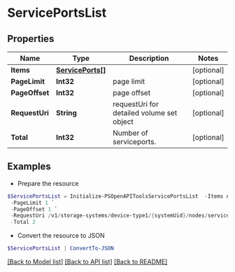 # ServicePortsList
## Properties

Name | Type | Description | Notes
------------ | ------------- | ------------- | -------------
**Items** | [**ServicePorts[]**](ServicePorts.md) |  | [optional] 
**PageLimit** | **Int32** | page limit | [optional] 
**PageOffset** | **Int32** | page offset | [optional] 
**RequestUri** | **String** | requestUri for detailed volume set object | [optional] 
**Total** | **Int32** | Number of serviceports. | [optional] 

## Examples

- Prepare the resource
```powershell
$ServicePortsList = Initialize-PSOpenAPIToolsServicePortsList  -Items null `
 -PageLimit 1 `
 -PageOffset 1 `
 -RequestUri /v1/storage-systems/device-type1/{systemUid}/nodes/serviceports `
 -Total 2
```

- Convert the resource to JSON
```powershell
$ServicePortsList | ConvertTo-JSON
```

[[Back to Model list]](../README.md#documentation-for-models) [[Back to API list]](../README.md#documentation-for-api-endpoints) [[Back to README]](../README.md)

